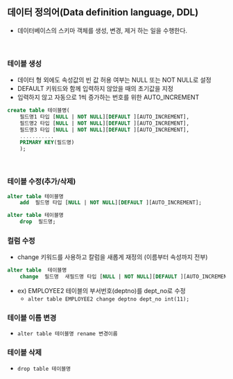 ## 데이터 정의어(Data definition language, DDL)
- 데이터베이스의 스키마 객체를 생성, 변경, 제거 하는 일을 수행한다.
<br>

### 테이블 생성
- 데이터 형 외에도 속성값의 빈 값 허용 여부는 NULL 또는 NOT NULL로 설정
- DEFAULT 키워드와 함께 입력하지 않았을 때의 초기값을 지정
- 입력하지 않고 자동으로 1씩 증가하는 번호를 위한 AUTO_INCREMENT
```sql
create table 테이블명( 
    필드명1 타입 [NULL | NOT NULL][DEFAULT ][AUTO_INCREMENT], 
    필드명2 타입 [NULL | NOT NULL][DEFAULT ][AUTO_INCREMENT], 
    필드명3 타입 [NULL | NOT NULL][DEFAULT ][AUTO_INCREMENT], 
    ........... 
    PRIMARY KEY(필드명) 
    );
```
<br>

### 테이블 수정(추가/삭제)
```sql
alter table 테이블명
    add  필드명 타입 [NULL | NOT NULL][DEFAULT ][AUTO_INCREMENT];

alter table 테이블명
    drop  필드명;
```

### 컬럼 수정
- change 키워드를 사용하고  칼럼을 새롭게 재정의 (이름부터 속성까지 전부)
```sql
alter table  테이블명
    change  필드명  새필드명 타입 [NULL | NOT NULL][DEFAULT ][AUTO_INCREMENT];
```
- ex) EMPLOYEE2 테이블의 부서번호(deptno)를 dept_no로 수정
    * `alter table EMPLOYEE2 change deptno dept_no int(11);`

### 테이블 이름 변경
- `alter table 테이블명 rename 변경이름`

### 테이블 삭제
- `drop table 테이블명`
